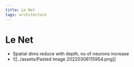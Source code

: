 ```yaml
---
title: Le Net
tags: architecture
---
```


# Le Net
- Spatial dims reduce with depth, no of neurons increase
- ![[../assets/Pasted image 20220306115954.png]]

















